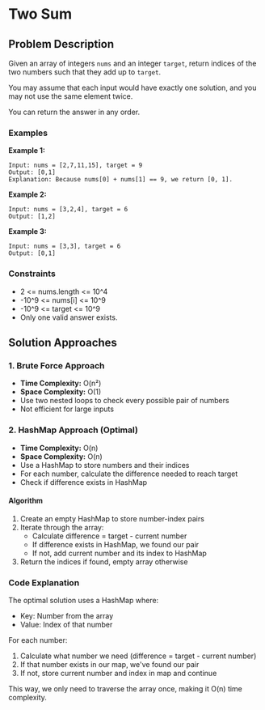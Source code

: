 # Two Sum

## Problem Description
Given an array of integers `nums` and an integer `target`, return indices of the two numbers such that they add up to `target`.

You may assume that each input would have exactly one solution, and you may not use the same element twice.

You can return the answer in any order.

### Examples

**Example 1:**
```
Input: nums = [2,7,11,15], target = 9
Output: [0,1]
Explanation: Because nums[0] + nums[1] == 9, we return [0, 1].
```

**Example 2:**
```
Input: nums = [3,2,4], target = 6
Output: [1,2]
```

**Example 3:**
```
Input: nums = [3,3], target = 6
Output: [0,1]
```

### Constraints
- 2 <= nums.length <= 10^4
- -10^9 <= nums[i] <= 10^9
- -10^9 <= target <= 10^9
- Only one valid answer exists.

## Solution Approaches

### 1. Brute Force Approach
- **Time Complexity:** O(n²)
- **Space Complexity:** O(1)
- Use two nested loops to check every possible pair of numbers
- Not efficient for large inputs

### 2. HashMap Approach (Optimal)
- **Time Complexity:** O(n)
- **Space Complexity:** O(n)
- Use a HashMap to store numbers and their indices
- For each number, calculate the difference needed to reach target
- Check if difference exists in HashMap

#### Algorithm
1. Create an empty HashMap to store number-index pairs
2. Iterate through the array:
   - Calculate difference = target - current number
   - If difference exists in HashMap, we found our pair
   - If not, add current number and its index to HashMap
3. Return the indices if found, empty array otherwise

### Code Explanation
The optimal solution uses a HashMap where:
- Key: Number from the array
- Value: Index of that number

For each number:
1. Calculate what number we need (difference = target - current number)
2. If that number exists in our map, we've found our pair
3. If not, store current number and index in map and continue

This way, we only need to traverse the array once, making it O(n) time complexity.
